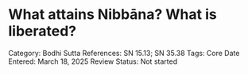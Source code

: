 # What attains Nibbāna? What is liberated?

Category: Bodhi
Sutta References: SN 15.13; SN 35.38
Tags: Core
Date Entered: March 18, 2025
Review Status: Not started